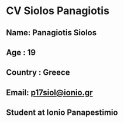 # CV Siolos Panagiotis

## Name: Panagiotis Siolos

## Age : 19 

## Country : Greece

## Email: p17siol@ionio.gr

## Student at Ionio Panapestimio

##
